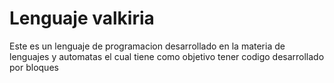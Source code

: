 # Lenguaje valkiria
Este es un lenguaje de programacion desarrollado en la materia de lenguajes y automatas el cual tiene como objetivo tener codigo desarrollado por bloques
